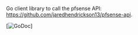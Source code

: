 Go client library to call the pfsense API: https://github.com/jaredhendrickson13/pfsense-api. 

[![GoDoc](https://godoc.org/github.com/sjafferali/pfsense-api-goclient?status.svg)]
